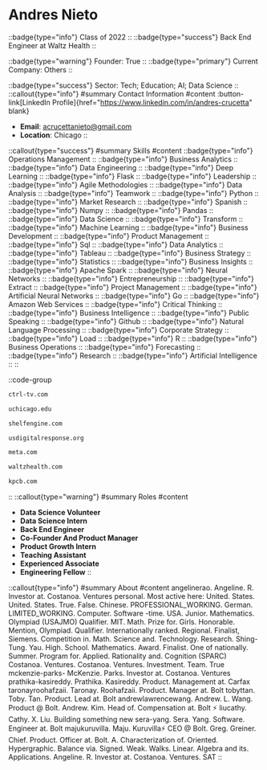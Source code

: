 # Andres Nieto
::badge{type="info"}
Class of 2022
::
::badge{type="success"}
Back End Engineer at Waltz Health
::

::badge{type="warning"}
Founder: True
::
::badge{type="primary"}
Current Company: Others
::

::badge{type="success"}
Sector: Tech; Education; AI; Data Science
::
::callout{type="info"}
#summary
Contact Information
#content
:button-link[LinkedIn Profile]{href="https://www.linkedin.com/in/andres-crucetta" blank}
- **Email**: acrucettanieto@gmail.com
- **Location**: Chicago
::

::callout{type="success"}
#summary
Skills
#content
::badge{type="info"}
Operations Management
::
::badge{type="info"}
Business Analytics
::
::badge{type="info"}
Data Engineering
::
::badge{type="info"}
Deep Learning
::
::badge{type="info"}
Flask
::
::badge{type="info"}
Leadership
::
::badge{type="info"}
Agile Methodologies
::
::badge{type="info"}
Data Analysis
::
::badge{type="info"}
Teamwork
::
::badge{type="info"}
Python
::
::badge{type="info"}
Market Research
::
::badge{type="info"}
Spanish
::
::badge{type="info"}
Numpy
::
::badge{type="info"}
Pandas
::
::badge{type="info"}
Data Science
::
::badge{type="info"}
Transform
::
::badge{type="info"}
Machine Learning
::
::badge{type="info"}
Business Development
::
::badge{type="info"}
Product Management
::
::badge{type="info"}
Sql
::
::badge{type="info"}
Data Analytics
::
::badge{type="info"}
Tableau
::
::badge{type="info"}
Business Strategy
::
::badge{type="info"}
Statistics
::
::badge{type="info"}
Business Insights
::
::badge{type="info"}
Apache Spark
::
::badge{type="info"}
Neural Networks
::
::badge{type="info"}
Entrepreneurship
::
::badge{type="info"}
Extract
::
::badge{type="info"}
Project Management
::
::badge{type="info"}
Artificial Neural Networks
::
::badge{type="info"}
Go
::
::badge{type="info"}
Amazon Web Services
::
::badge{type="info"}
Critical Thinking
::
::badge{type="info"}
Business Intelligence
::
::badge{type="info"}
Public Speaking
::
::badge{type="info"}
Github
::
::badge{type="info"}
Natural Language Processing
::
::badge{type="info"}
Corporate Strategy
::
::badge{type="info"}
Load
::
::badge{type="info"}
R
::
::badge{type="info"}
Business Operations
::
::badge{type="info"}
Forecasting
::
::badge{type="info"}
Research
::
::badge{type="info"}
Artificial Intelligence
::
::

::code-group
```bash [CTRL]
ctrl-tv.com
```
```bash [University of Chicago]
uchicago.edu
```
```bash [Shelf Engine]
shelfengine.com
```
```bash [U.S. Digital Response]
usdigitalresponse.org
```
```bash [Meta]
meta.com
```
```bash [Waltz Health]
waltzhealth.com
```
```bash [Kleiner Perkins Caufield & Byers]
kpcb.com
```
::
::callout{type="warning"}
#summary
Roles
#content
- **Data Science Volunteer**
- **Data Science Intern**
- **Back End Engineer**
- **Co-Founder And Product Manager**
- **Product Growth Intern**
- **Teaching Assistant**
- **Experienced Associate**
- **Engineering Fellow**
::

::callout{type="info"}
#summary
About
#content
angelinerao. Angeline. R. Investor at. Costanoa. Ventures personal. Most active here: United. States. United. States. True. False. Chinese. PROFESSIONAL_WORKING. German. LIMITED_WORKING. Computer. Software -time. USA. Junior. Mathematics. Olympiad (USAJMO) Qualifier. MIT. Math. Prize for. Girls. Honorable. Mention, Olympiad. Qualifier. Internationally ranked. Regional. Finalist, Siemens. Competition in. Math. Science and. Technology. Research. Shing-Tung. Yau. High. School. Mathematics. Award. Finalist. One of nationally. Summer. Program for. Applied. Rationality and. Cognition (SPARC) Costanoa. Ventures. Costanoa. Ventures. Investment. Team. True mckenzie-parks- McKenzie. Parks. Investor at. Costanoa. Ventures prathika-kasireddy. Prathika. Kasireddy. Product. Management at. Carfax taronayroohafzaii. Taronay. Roohafzaii. Product. Manager at. Bolt tobyttan. Toby. Tan. Product. Lead at. Bolt andrewlawrencewang. Andrew. L. Wang. Product @ Bolt. Andrew. Kim. Head of. Compensation at. Bolt ⚡️ liucathy. Cathy. X. Liu. Building something new sera-yang. Sera. Yang. Software. Engineer at. Bolt majukuruvilla. Maju. Kuruvilla⚡️ CEO @ Bolt. Greg. Greiner. Chief. Product. Officer at. Bolt. A. Characterization of. Oriented. Hypergraphic. Balance via. Signed. Weak. Walks. Linear. Algebra and its. Applications. Angeline. R. Investor at. Costanoa. Ventures. SAT
::
